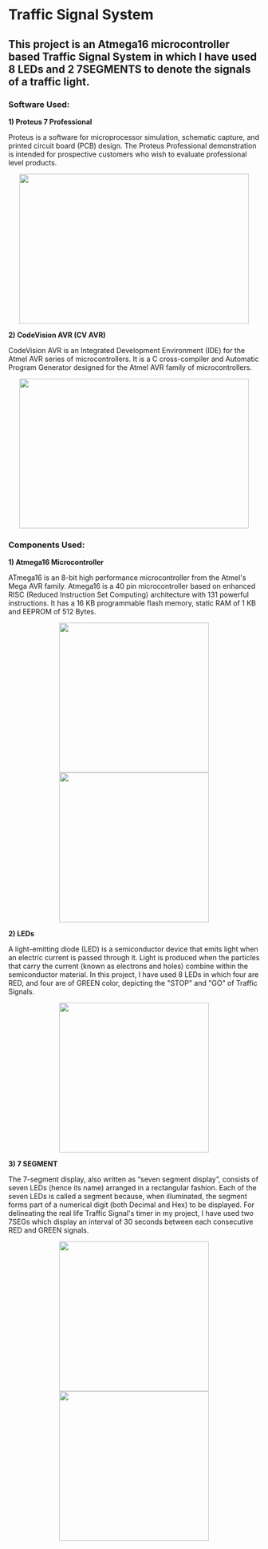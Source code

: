 # Traffic Signal System

## This project is an Atmega16 microcontroller based Traffic Signal System in which I have used 8 LEDs and 2 7SEGMENTS to denote the signals of a traffic light.

### Software Used:

**1) Proteus 7 Professional**

Proteus is a software for microprocessor simulation, schematic capture, and printed circuit board (PCB) design. The Proteus Professional demonstration is intended for prospective customers who wish to evaluate professional level products.


<p align="center">
  <img width="460" height="300" src="https://user-images.githubusercontent.com/74250682/101166093-bdda7080-365d-11eb-9d98-7c10326d3b53.png">
</p>


**2) CodeVision AVR (CV AVR)**

CodeVision AVR is an Integrated Development Environment (IDE) for the Atmel AVR series of microcontrollers. It is a C cross-compiler and Automatic Program Generator designed for the Atmel AVR family of microcontrollers.

<p align="center">
  <img width="460" height="300" src="https://user-images.githubusercontent.com/74250682/101167439-e2cfe300-365f-11eb-90d6-2fd6515124ce.jpg">
</p>

### Components Used:

**1) Atmega16 Microcontroller**

ATmega16 is an 8-bit high performance microcontroller from the Atmel's Mega AVR family. Atmega16 is a 40 pin microcontroller based on enhanced RISC (Reduced Instruction Set Computing) architecture with 131 powerful instructions. It has a 16 KB programmable flash memory, static RAM of 1 KB and EEPROM of 512 Bytes.

<p align="center"> <img width="300" src="https://user-images.githubusercontent.com/74250682/101168052-e021bd80-3660-11eb-90d2-b16ab98a56ba.png"> <img width="300" src="https://user-images.githubusercontent.com/74250682/101168841-0ac04600-3662-11eb-8f97-f75ffb000072.jpg"> </p> 

**2) LEDs**

A light-emitting diode (LED) is a semiconductor device that emits light when an electric current is passed through it. Light is produced when the particles that carry the current (known as electrons and holes) combine within the semiconductor material. In this project, I have used 8 LEDs in which four are RED, and four are of GREEN color, depicting the "STOP" and "GO" of Traffic Signals.

<p align="center"> <img width="300" src="https://user-images.githubusercontent.com/74250682/101169615-37289200-3663-11eb-98df-3569b8f46a43.jpg"> </p>

**3) 7 SEGMENT**

The 7-segment display, also written as “seven segment display”, consists of seven LEDs (hence its name) arranged in a rectangular fashion. Each of the seven LEDs is called a segment because, when illuminated, the segment forms part of a numerical digit (both Decimal and Hex) to be displayed. For delineating the real life Traffic Signal's timer in my project, I have used two 7SEGs which display an interval of 30 seconds between each consecutive RED and GREEN signals.

<p align="center"> <img width="300" src="https://user-images.githubusercontent.com/74250682/101170460-7efbe900-3664-11eb-8ffa-67c04f70a468.jpg"> <img height="300" src="https://user-images.githubusercontent.com/74250682/101170628-bd91a380-3664-11eb-8089-b5755d87e4d4.png"> </p>

